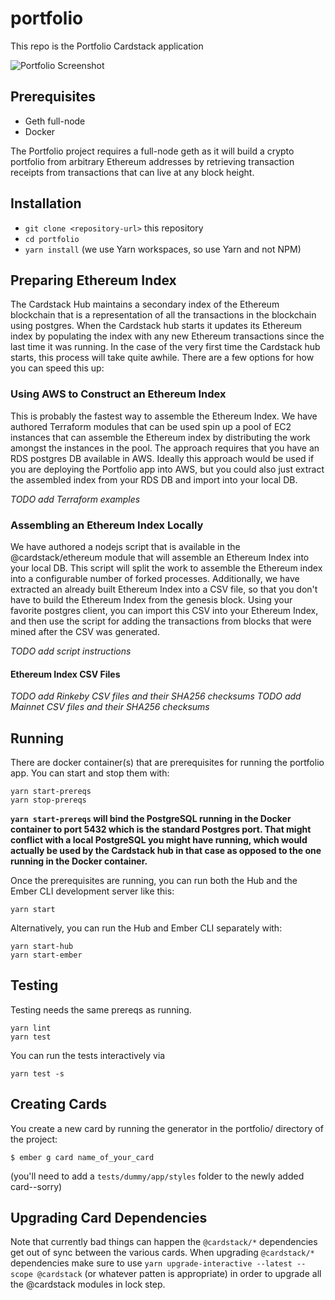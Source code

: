 # portfolio

This repo is the Portfolio Cardstack application

![Portfolio Screenshot](https://user-images.githubusercontent.com/61075/53203693-dcda5080-35f7-11e9-9df7-aa2298b7e72a.png)

## Prerequisites

* Geth full-node
* Docker

The Portfolio project requires a full-node geth as it will build a crypto portfolio from arbitrary Ethereum addresses by retrieving transaction receipts from transactions that can live at any block height.

## Installation

* `git clone <repository-url>` this repository
* `cd portfolio`
* `yarn install` (we use Yarn workspaces, so use Yarn and not NPM)

## Preparing Ethereum Index

The Cardstack Hub maintains a secondary index of the Ethereum blockchain that is a representation of all the transactions in the blockchain using postgres. When the Cardstack hub starts it updates its Ethereum index by populating the index with any new Ethereum transactions since the last time it was running. In the case of the very first time the Cardstack hub starts, this process will take quite awhile. There are a few options for how you can speed this up:

### Using AWS to Construct an Ethereum Index

This is probably the fastest way to assemble the Ethereum Index. We have authored Terraform modules that can be used spin up a pool of EC2 instances that can assemble the Ethereum index by distributing the work amongst the instances in the pool. The approach requires that you have an RDS postgres DB available in AWS. Ideally this approach would be used if you are deploying the Portfolio app into AWS, but you could also just extract the assembled index from your RDS DB and import into your local DB.

_TODO add Terraform examples_

### Assembling an Ethereum Index Locally

We have authored a nodejs script that is available in the @cardstack/ethereum module that will assemble an Ethereum Index into your local DB. This script will split the work to assemble the Ethereum index into a configurable number of forked processes. Additionally, we have extracted an already built Ethereum Index into a CSV file, so that you don't have to build the Ethereum Index from the genesis block. Using your favorite postgres client, you can import this CSV into your Ethereum Index, and then use the script for adding the transactions from blocks that were mined after the CSV was generated.

_TODO add script instructions_

#### Ethereum Index CSV Files

_TODO add Rinkeby CSV files and their SHA256 checksums_
_TODO add Mainnet CSV files and their SHA256 checksums_

## Running

There are docker container(s) that are prerequisites for running the portfolio app. You can start and stop them with:

    yarn start-prereqs
    yarn stop-prereqs

**`yarn start-prereqs` will bind the PostgreSQL running in the Docker container to port 5432 which is the standard Postgres port. That might conflict with a local PostgreSQL you might have running, which would actually be used by the Cardstack hub in that case as opposed to the one running in the Docker container.**

Once the prerequisites are running, you can run both the Hub and the Ember CLI development server like this:

    yarn start

Alternatively, you can run the Hub and Ember CLI separately with:

    yarn start-hub
    yarn start-ember

## Testing

Testing needs the same prereqs as running.

    yarn lint
    yarn test

You can run the tests interactively via

    yarn test -s

## Creating Cards

You create a new card by running the generator in the portfolio/ directory of the project:
```
$ ember g card name_of_your_card
```

(you'll need to add a `tests/dummy/app/styles` folder to the newly added card--sorry)

## Upgrading Card Dependencies

Note that currently bad things can happen the `@cardstack/*` dependencies get out of sync between the various cards. When upgrading `@cardstack/*` dependencies make sure to use `yarn upgrade-interactive --latest --scope @cardstack` (or whatever patten is appropriate) in order to upgrade all the @cardstack modules in lock step.
